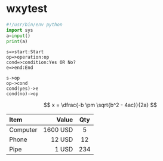 # wxytest

```python
#!/usr/bin/env python
import sys
a=input()
print(a)
```

```flow
s=>start:Start
op=>operation:op
cond=>condition:Yes OR No?
e=>end:End

s->op
op->cond
cond(yes)->e
cond(no)->op
```

$$	x = \dfrac{-b \pm \sqrt{b^2 - 4ac}}{2a} $$

| Item      |    Value | Qty  |
| :-------- | --------:| :--: |
| Computer  | 1600 USD |  5   |
| Phone     |   12 USD |  12  |
| Pipe      |    1 USD | 234  |
